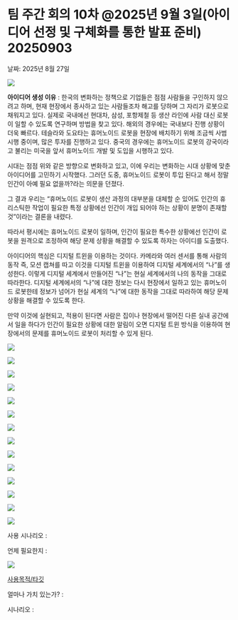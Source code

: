 # 팀 주간 회의 10차 @2025년 9월 3일(아이디어 선정 및 구체화를 통한 발표 준비) 20250903

날짜: 2025년 8월 27일

![](image/image.png)

**아이디어 생성 이유** : 한국의 변화하는 정책으로 기업들은 점점 사람들을 구인하지 않으려고 하며, 현재 현장에서 종사하고 있는 사람들조차 해고를 당하며 그 자리가 로봇으로 채워지고 있다. 실제로 국내에선 현대차, 삼성, 포항제철 등 생산 라인에 사람 대신 로봇이 일할 수 있도록 연구하며 방법을 찾고 있다. 해외의 경우에는 국내보다 진행 상황이 더욱 빠르다. 테슬라와 도요타는 휴머노이드 로봇을 현장에 배치하기 위해 조금씩 사범 시행 중이며, 많은 투자를 진행하고 있다. 중국의 경우에는 휴머노이드 로봇의 강국이라고 불리는 미국을 앞서 휴머노이드 개발 및 도입을 시행하고 있다. 

시대는 점점 위와 같은 방향으로 변화하고 있고, 이에 우리는 변화하는 시대 상황에 맞춘 아이디어를 고민하기 시작했다. 그러던 도중, 휴머노이드 로봇이 투입 된다고 해서 정말 인간이 아예 필요 없을까?라는 의문을 던졌다. 

그 결과 우리는 “휴머노이드 로봇이 생산 과정의 대부분을 대체할 순 있어도 인간의 휴리스틱한 작업이 필요한 특정 상황에선 인간이 개입 되어야 하는 상황이 분명이 존재할 것”이라는 결론을 내렸다.

따라서 평시에는 휴머노이드 로봇이 일하며, 인간이 필요한 특수한 상황에선 인간이 로봇을 원격으로 조정하여 해당 문제 상황을 해결할 수 있도록 하자는 아이디를 도출했다. 

아이디어의 핵심은 디지털 트윈을 이용하는 것이다. 카메라와 여러 센서를 통해 사람의 동작 즉, 모션 캡쳐를 따고 이것을 디지털 트윈을 이용하여 디지털 세계에서의 “나”를 생성한다. 이렇게 디지털 세계에서 만들어진 “나”는 현실 세계에서의 나의 동작을 그대로 따라한다. 디지털 세계에서의 “나”에 대한 정보는 다시 현장에서 일하고 있는 휴머노이드 로봇한테 정보가 넘어가 현실 세계의 “나”에 대한 동작을 그대로 따라하여 해당 문제 상황을 해결할 수 있도록 한다.

만약 이것에 실현되고, 적용이 된다면 사람은 집이나 현장에서 떨어진 다른 실내 공간에서 일을 하다가 인간이 필요한 상황에 대한 알림이 오면 디지털 트윈 방식을 이용하여 현장에서의 문제를 휴머노이드 로봇이 처리할 수 있게 된다.

![](image/image1.png)

![](image/image2.png)

![](image/image3.png)

![](image/image4.png)

![](image/image5.png)

![](image/image6.png)

![](image/image7.png)

![](image/fbeee6c0-ed39-4f49-89df-27b4b08bbe1d.png)

![](image/image8.png)

![](image/image9.png)

![](image/image10.png)

![](image/image11.png)

![](image/image12.png)

![](image/image13.png)

사용 시나리오  : 

언제 필요한지 : 

![](image%2014.png)


[사용목적/타깃](https://www.notion.so/263540dc8def80cbaab8f52dc2422033?pvs=21)
 

얼마나 가치 있는가? :  

시나리오 :
